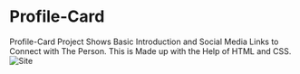 # Profile-Card
Profile-Card Project Shows Basic Introduction and Social Media Links to Connect with The Person. This is Made up with the Help of HTML and CSS.
![Site](https://github.com/Nitin-Singh-2002/Profile-Card/assets/140898859/92cfc5a2-da6f-4841-9f32-ff15b31c1899)
